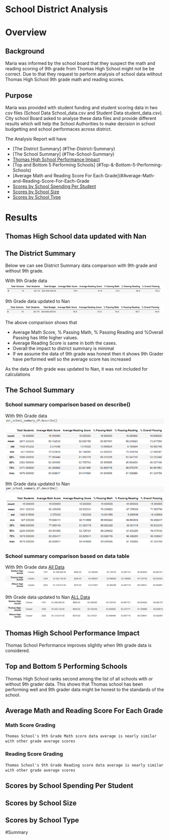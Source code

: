 # School District Analysis


# Overview
## Background

Maria was informed by the school board that they suspect the math and reading scoring of 9th grade from Thomas High School might not be be correct. Due to that they request to perform analysis of school data without Thomas High School 9th grade math and reading scores.

## Purpose
Maria was provided with student funding and student scoring data in two csv files (School Data School_data.csv and Student Data student_data.csv). City school Board asked to analyse these data files and provide different results which will help the School Authorities to make decision in school budgetting and school performaces across district. 

The Analysis Report will have 
* [The District Summary] (#The-District-Summary)
* [The School Summary] (#The-School-Summary)
* [Thomas High School Performance Impact](#Thomas-High-School-Performance-Impact)
* [Top and Bottom 5 Performing Schools] (#Top-&-Bottom-5-Performing-Schools)
* [Average Math and Reading Score For Each Grade](#Average-Math-and-Reading-Score-For-Each-Grade
* [Scores by School Spending Per Student](#Scores-by-School-Spending-Per-Student)
* [Scores by School Size](#Scores-by-School-Size)
* [Scores by School Type](#Scores-by-School-Type)

# Results 

  
## Thomas High School data updated with Nan

## The District Summary
Below we can see District Summary data comparison with 9th grade and without 9th grade.

With 9th Grade data
<img src="https://github.com/DeepaGheewala/School_District_Analysis/blob/88678f4df58877752fee43029444b0dfae800248/Resources/district_summary_withoutNAN.png" />

9th Grade data updated to Nan
<img src="https://github.com/DeepaGheewala/School_District_Analysis/blob/88678f4df58877752fee43029444b0dfae800248/Resources/district_summary_withNAN.png" />

The above comparison shows that 
* Average Math Score, % Passing Math, % Passing Reading and %Overall Passing has little higher values.
* Average Reading Score is same in both the cases.
* Overall the impact to district summary is minimal
* If we assume the data of 9th grade was honest then it shows 9th Grader have performed well so the average score has increased

As the data of 9th grade was updated to Nan, it was not included for calculations


## The School Summary
### School summary comparison based on describe()
With 9th Grade data
<img src="https://github.com/DeepaGheewala/School_District_Analysis/blob/861454c90ce7be18e3c6d97767c30d84337a2c88/Resources/school%20summary%20describe%20without%20nan.png" />

9th Grade data updated to Nan
<img src="https://github.com/DeepaGheewala/School_District_Analysis/blob/861454c90ce7be18e3c6d97767c30d84337a2c88/Resources/school%20summary%20describe%20with%20nan.png" />

### School summary comparison based on data table
With 9th Grade data [All Data](https://github.com/DeepaGheewala/School_District_Analysis/blob/861454c90ce7be18e3c6d97767c30d84337a2c88/Resources/school%20summary%20with%20nan.png)
<img src="https://github.com/DeepaGheewala/School_District_Analysis/blob/27ac2baa347eb8d3497214182c2aa3e95fd7f764/Resources/school%20summary%20with%20nan%20THS.png" />

9th Grade data updated to Nan [ALL Data](https://github.com/DeepaGheewala/School_District_Analysis/blob/861454c90ce7be18e3c6d97767c30d84337a2c88/Resources/school%20summary%20without%20nan.png)
<img src="https://github.com/DeepaGheewala/School_District_Analysis/blob/27ac2baa347eb8d3497214182c2aa3e95fd7f764/Resources/school%20summary%20without%20nan%20THS.png" />

## Thomas High School Performance Impact
 Thomas School Performance improves slightly when 9th grade data is considered.

## Top and Bottom 5 Performing Schools
   Thomas High School ranks second among the list of all schools with or without 9th grader data. This shows that Thomas school has been performing well and 9th grader data might be honest to the standards of the school.
 

## Average Math and Reading Score For Each Grade
### Math Score Grading
	Thomas School's 9th Grade Math score data average is nearly similar with other grade average scores


### Reading Score Grading
	Thomas School's 9th Grade Reading score data average is nearly similar with other grade average scores

## Scores by School Spending Per Student

## Scores by School Size

## Scores by School Type

#Summary
